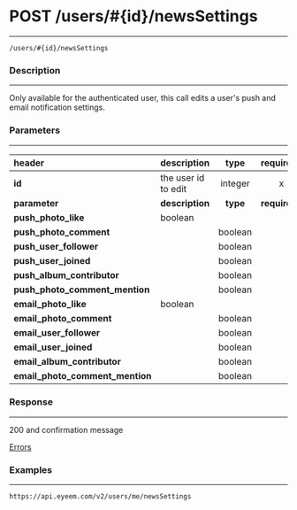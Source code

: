 # POST /users/#{id}/newsSettings     
***
`/users/#{id}/newsSettings`

### Description
***
Only available for the authenticated user, this call edits a user's push and email notification settings.

### Parameters
***

|header| description| type |required? |default|
|:---------|:--------------|:----------:|:------------:|:------------:|
|**id**|the user id to edit|integer|x||
|**parameter**| **description**| **type** |**required?** |**default**|
|**push_photo_like**|boolean|||
|**push_photo_comment**||boolean|||
|**push_user_follower**||boolean|||
|**push_user_joined**||boolean|||
|**push_album_contributor**| |boolean|||
|**push_photo_comment_mention**||boolean|||
|**email_photo_like**|boolean|||
|**email_photo_comment**||boolean|||
|**email_user_follower**||boolean|||
|**email_user_joined**||boolean|||
|**email_album_contributor**| |boolean|||
|**email_photo_comment_mention**||boolean|||



### Response
***


200 and confirmation message

[Errors](../../resources/errors.md#files)


### Examples
***

`https://api.eyeem.com/v2/users/me/newsSettings`


